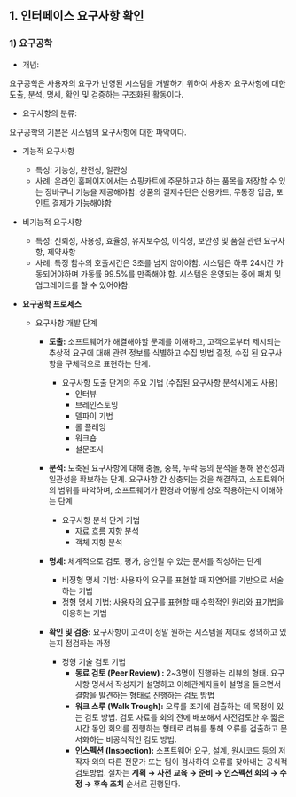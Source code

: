 ## 1. 인터페이스 요구사항 확인

### 1) 요구공학

- 개념:

요구공학은 사용자의 요구가 반영된 시스템을 개발하기 위하여 사용자 요구사항에 대한 도출, 분석, 명세, 확인 및 검증하는 구조화된 활동이다.

- 요구사항의 분류:

요구공학의 기본은 시스템의 요구사항에 대한 파악이다.

- 기능적 요구사항
    - 특성: 기능성, 완전성, 일관성
    - 사례: 온라인 홈페이지에서는 쇼핑카트에 주문하고자 하는 품목을 저장할 수 있는 장바구니 기능을 제공해야함. 상품의 결제수단은 신용카드, 무통장 입금, 포인트 결제가 가능해야함
- 비기능적 요구사항
    - 특성: 신뢰성, 사용성, 효율성, 유지보수성, 이식성, 보안성 및 품질 관련 요구사항, 제약사항
    - 사례: 특정 함수의 호출시간은 3초를 넘지 않아야함. 시스템은 하루 24시간 가동되어야하며 가동률 99.5%를 만족해야 함. 시스템은 운영되는 중에 패치 및 업그레이드를 할 수 있어야함.

- **요구공학 프로세스**
    - 요구사항 개발 단계
        - **도출:** 소프트웨어가 해결해야할 문제를 이해하고, 고객으로부터 제시되는 추상적 요구에 대해 관련 정보를 식별하고 수집 방법 결정, 수집 된 요구사항을 구체적으로 표현하는 단계.
            - 요구사항 도출 단계의 주요 기법 (수집된 요구사항 분석시에도 사용)
                - 인터뷰
                - 브레인스토밍
                - 델파이 기법
                - 롤 플레잉
                - 워크숍
                - 설문조사

        - **분석:** 도축된 요구사항에 대해 충돌, 중복, 누락 등의 분석을 통해 완전성과 일관성을 확보하는 단계. 요구사항 간 상충되는 것을 해결하고, 소프트웨어의 범위를 파악하며, 소프트웨어가 환경과 어떻게 상호 작용하는지 이해하는 단계
            - 요구사항 분석 단계 기법
                - 자료 흐름 지향 분석
                - 객체 지향 분석

        - **명세:** 체계적으로 검토, 평가, 승인될 수 있는 문서를 작성하는 단계
            - 비정형 명세 기법: 사용자의 요구를 표현할 때 자연어를 기반으로 서술하는 기법
            - 정형 명세 기법: 사용자의 요구를 표현할 때 수학적인 원리와 표기법을 이용하는 기법

        - **확인 및 검증:** 요구사항이 고객이 정말 원하는 시스템을 제대로 정의하고 있는지 점검하는 과정
            - 정형 기술 검토 기법
                - **동료 검토 (Peer Review) :** 2~3명이 진행하는 리뷰의 형태. 요구사항 명세서 작성자가 설명하고 이해관계자들이 설명을 들으면서 결함을 발견하는 형태로 진행하는 검토 방법
                - **워크 스루 (Walk Trough):** 오류를 조기에 검출하는 데 목정이 있는 검토 방법. 검토 자료를 회의 전에 배포해서 사전검토한 후 짧은 시간 동안 회의를 진행하는 형태로 리뷰를 통해 오류를 검출하고 문서화하는 비공식적인 검토 방법.
                - **인스펙션 (Inspection):** 소프트웨어 요구, 설계, 원시코드 등의 저작자 외의 다른 전문가 또는 팀이 검사하여 오류를 찾아내는 공식적 검토방법. 절차는 **계획 → 사전 교육 → 준비 → 인스펙션 회의 → 수정 → 후속 조치** 순서로 진행된다.